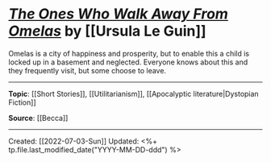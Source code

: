 
# [*The Ones Who Walk Away From Omelas*](https://www.utilitarianism.com/nu/omelas.pdf) by [[Ursula Le Guin]]

Omelas is a city of happiness and prosperity, but to enable this a child is locked up in a basement and neglected. Everyone knows about this and they frequently visit, but some choose to leave.

--- 
**Topic**: [[Short Stories]], [[Utilitarianism]], [[Apocalyptic literature|Dystopian Fiction]]

**Source**: [[Becca]]
 
---
Created: [[2022-07-03-Sun]]
Updated: <%+ tp.file.last_modified_date("YYYY-MM-DD-ddd") %>
